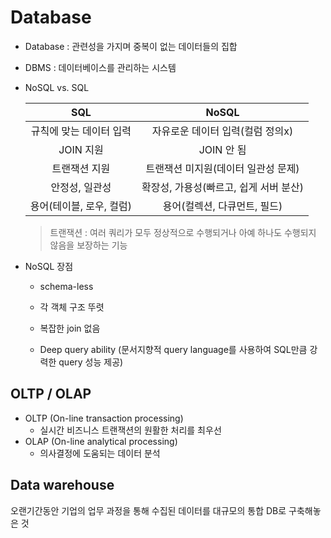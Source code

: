 # Database

- Database : 관련성을 가지며 중복이 없는 데이터들의 집합

- DBMS : 데이터베이스를 관리하는 시스템

- NoSQL vs. SQL

  |           SQL            |                 NoSQL                  |
  | :----------------------: | :------------------------------------: |
  | 규칙에 맞는 데이터 입력  |    자유로운 데이터 입력(컬럼 정의x)    |
  |        JOIN 지원         |               JOIN 안 됨               |
  |      트랜잭션 지원       |  트랜잭션 미지원(데이터 일관성 문제)   |
  |      안정성, 일관성      | 확장성, 가용성(빠르고, 쉽게 서버 분산) |
  | 용어(테이블, 로우, 컬럼) |      용어(컬렉션, 다큐먼트, 필드)      |

  > 트랜잭션 : 여러 쿼리가 모두 정상적으로 수행되거나 아예 하나도 수행되지 않음을 보장하는 기능

- NoSQL 장점

  - schema-less

  - 각 객체 구조 뚜렷

  - 복잡한 join 없음

  - Deep query ability (문서지향적 query language를 사용하여 SQL만큼 강력한 query 성능 제공)


## OLTP / OLAP 

- OLTP (On-line transaction processing)
  - 실시간 비즈니스 트랜잭션의 원활한 처리를 최우선
- OLAP (On-line analytical processing)
  - 의사결정에 도움되는 데이터 분석

## Data warehouse

오랜기간동안 기업의 업무 과정을 통해 수집된 데이터를 대규모의 통합 DB로 구축해놓은 것